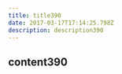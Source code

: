 ```yaml
---
title: title390
date: 2017-03-17T17:14:25.798Z
description: description390
---
```


## content390
  
